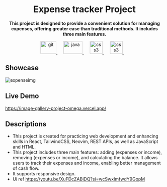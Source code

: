 <h1 align="center">Expense tracker Project</h1>
<p align="center"><b>This project is designed to provide a convenient solution for managing expenses, offering greater ease than traditional methods. It includes three main features.</b></p>
<p align="center">
<a href="https://react.dev/" target="_blank" rel="noreferrer"> <img src="https://upload.wikimedia.org/wikipedia/commons/thumb/a/a7/React-icon.svg/1200px-React-icon.svg.png" alt="git" width="50" height="40"/> </a>
&nbsp;&nbsp;&nbsp;&nbsp;
<a href="https://tailwindcss.com/" target="_blank" rel="noreferrer"> <img src="https://upload.wikimedia.org/wikipedia/commons/thumb/d/d5/Tailwind_CSS_Logo.svg/2560px-Tailwind_CSS_Logo.svg.png" alt="java" width="60" height="40"/> </a>
&nbsp;&nbsp;&nbsp;&nbsp;
<a href="https://vite.dev/" target="_blank" rel="noreferrer"> <img src="https://upload.wikimedia.org/wikipedia/commons/thumb/f/f1/Vitejs-logo.svg/1039px-Vitejs-logo.svg.png" alt="css3" width="40" height="40"/> </a>
&nbsp;&nbsp;&nbsp;&nbsp;
<a href="https://neovim.io/" target="_blank" rel="noreferrer"> <img src="https://upload.wikimedia.org/wikipedia/commons/3/3a/Neovim-mark.svg" alt="css3" width="40" height="40"/> </a>
&nbsp;&nbsp;&nbsp;&nbsp;
</p>

## Showcase</h1>
![expenseimg](https://github.com/user-attachments/assets/ef77fd94-6e67-45c7-b63a-27d66de64e90)

## Live Demo
https://image-gallery-project-omega.vercel.app/

## Descriptions
- This project is created for practicing web development and enhancing skills in React, TailwindCSS, Neovim, REST APIs, as well as JavaScript and HTML.
- This project includes three main features: adding (expenses or income), removing (expenses or income), and calculating the balance. It allows users to track their expenses and income, enabling better management of cash flow.
- It supports responsive design.
- Ui ref https://youtu.be/XuFDcZABiDQ?si=wcSwxImfwdY9GopM 
